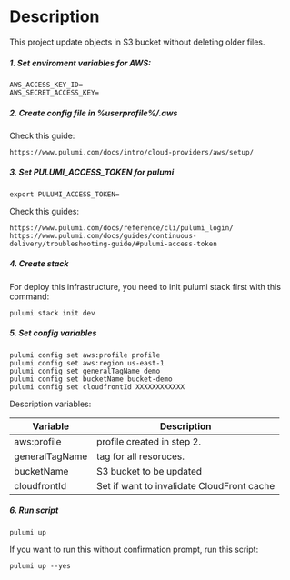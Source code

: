 # Description

This project update objects in S3 bucket without deleting older files.

##### 1. Set enviroment variables for AWS:

```
AWS_ACCESS_KEY_ID=
AWS_SECRET_ACCESS_KEY=
```

##### 2. Create config file in %userprofile%/.aws

Check this guide:

```
https://www.pulumi.com/docs/intro/cloud-providers/aws/setup/
```

##### 3. Set PULUMI_ACCESS_TOKEN for pulumi

```
export PULUMI_ACCESS_TOKEN=
```

Check this guides:

```
https://www.pulumi.com/docs/reference/cli/pulumi_login/
https://www.pulumi.com/docs/guides/continuous-delivery/troubleshooting-guide/#pulumi-access-token
```

##### 4. Create stack

For deploy this infrastructure, you need to init pulumi stack first with this command:

```
pulumi stack init dev
```

##### 5. Set config variables

```
pulumi config set aws:profile profile
pulumi config set aws:region us-east-1
pulumi config set generalTagName demo
pulumi config set bucketName bucket-demo
pulumi config set cloudfrontId XXXXXXXXXXXX
```

Description variables:

| Variable       | Description                |
|----------------|----------------------------|
| aws:profile    | profile created in step 2. |
| generalTagName | tag for all resoruces.     |
| bucketName     | S3 bucket to be updated    |
| cloudfrontId     | Set if want to invalidate CloudFront cache   |

##### 6. Run script

```
pulumi up 
```

If you want to run this without confirmation prompt, run this script:

```
pulumi up --yes 
```
